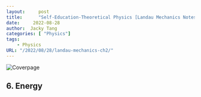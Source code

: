 ```yaml
---
layout:     post
title:      "Self-Education-Theoretical Physics [Landau Mechanics Notes]  Chapter 2: Conservation Laws"
date:     2022-08-28
author:  Jacky Tang
categories: [ "Physics"]
tags:
    - Physics
URL: "/2022/08/28/landau-mechanics-ch2/"
---
```

![Coverpage](/img/landau-mechanics-ch1/landau.jpg)
 ## 6. Energy
 

